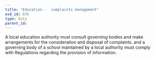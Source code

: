 ```yaml
---
title: "Education -  complaints management"
esd_id: 835
type: duty
parent_id:  
---
```


A local education authority must consult governing bodies and make arrangements for the consideration and disposal of complaints.    and a governing body of a school maintained by a local authority must comply with Regulations regarding the provision of information.

